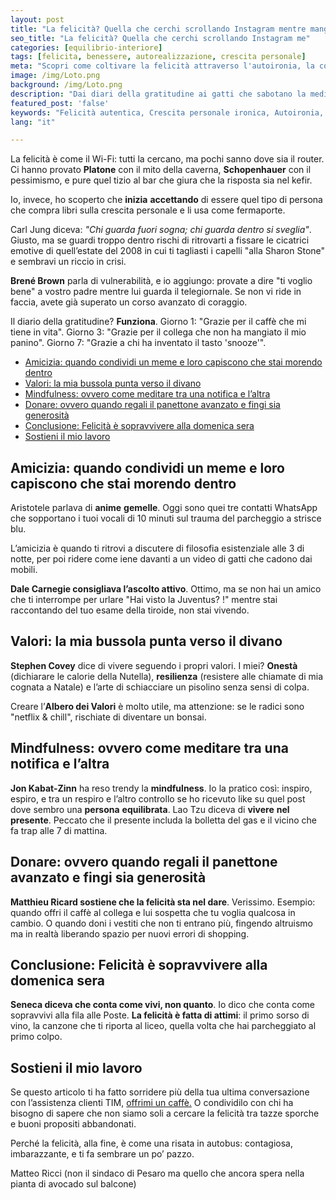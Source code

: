 ```yaml
--- 
layout: post 
title: "La felicità? Quella che cerchi scrollando Instagram mentre mangi un kebab alle 2 di notte"   
seo_title: "La felicità? Quella che cerchi scrollando Instagram me"
categories: [equilibrio-interiore]
tags: [felicita, benessere, autorealizzazione, crescita personale] 
meta: "Scopri come coltivare la felicità attraverso l'autoironia, la consapevolezza e relazioni autentiche. Un viaggio tra psicologia e battute da bar, con esempi pratici per migliorare il tuo benessere quotidiano." 
image: /img/Loto.png
background: /img/Loto.png
description: "Dai diari della gratitudine ai gatti che sabotano la meditazione: come trovare la felicità senza prendersi troppo sul serio."
featured_post: 'false'
keywords: "Felicità autentica, Crescita personale ironica, Autoironia, Mindfulness ironica ,Psicologia umoristica, Accettazione di sé con humor, Relazioni positive, Benessere emotivo, Consapevolezza quotidiana, Filosofia pratica, Come trovare la felicità nelle piccole cose, Esercizi di gratitudine divertenti, Vivere nel presente con ironia, Gestire i fallimenti con autoironia, Self-help senza prendersi sul serio, Coltivare relazioni autentiche senza sforzo, Mindfulness per chi odia meditare, sicologia positiva per scettici, Libri crescita personale non banali, Come smettere di cercare la felicità perfetta"
lang: "it"

---
```


La felicità è come il Wi-Fi: tutti la cercano, ma pochi sanno dove sia il router. Ci hanno provato **Platone** con il mito della caverna, **Schopenhauer** con il pessimismo, e pure quel tizio al bar che giura che la risposta sia nel kefir. 

Io, invece, ho scoperto che **inizia** **accettando** di essere quel tipo di persona che compra libri sulla crescita personale e li usa come fermaporte. 

Carl Jung diceva: *"Chi guarda fuori sogna; chi guarda dentro si sveglia"*. Giusto, ma se guardi troppo dentro rischi di ritrovarti a fissare le cicatrici emotive di quell’estate del 2008 in cui ti tagliasti i capelli "alla Sharon Stone" e sembravi un riccio in crisi. 

**Brené Brown** parla di vulnerabilità, e io aggiungo: provate a dire "ti voglio bene" a vostro padre mentre lui guarda il telegiornale. Se non vi ride in faccia, avete già superato un corso avanzato di coraggio. 

Il diario della gratitudine? **Funziona**. Giorno 1: "Grazie per il caffè che mi tiene in vita". Giorno 3: "Grazie per il collega che non ha mangiato il mio panino". Giorno 7: "Grazie a chi ha inventato il tasto 'snooze'". 

- [Amicizia: quando condividi un meme e loro capiscono che stai morendo dentro](#amicizia-quando-condividi-un-meme-e-loro-capiscono-che-stai-morendo-dentro)
- [Valori: la mia bussola punta verso il divano](#valori-la-mia-bussola-punta-verso-il-divano)
- [Mindfulness: ovvero come meditare tra una notifica e l’altra](#mindfulness-ovvero-come-meditare-tra-una-notifica-e-laltra)
- [Donare: ovvero quando regali il panettone avanzato e fingi sia generosità](#donare-ovvero-quando-regali-il-panettone-avanzato-e-fingi-sia-generosità)
- [Conclusione: Felicità è sopravvivere alla domenica sera](#conclusione-felicità-è-sopravvivere-alla-domenica-sera)
- [Sostieni il mio lavoro](#sostieni-il-mio-lavoro)


## Amicizia: quando condividi un meme e loro capiscono che stai morendo dentro 

Aristotele parlava di **anime** **gemelle**. Oggi sono quei tre contatti WhatsApp che sopportano i tuoi vocali di 10 minuti sul trauma del parcheggio a strisce blu. 

L’amicizia è quando ti ritrovi a discutere di filosofia esistenziale alle 3 di notte, per poi ridere come iene davanti a un video di gatti che cadono dai mobili. 

**Dale Carnegie consigliava l’ascolto attivo**. Ottimo, ma se non hai un amico che ti interrompe per urlare "Hai visto la Juventus? !" mentre stai raccontando del tuo esame della tiroide, non stai vivendo. 

## Valori: la mia bussola punta verso il divano 

**Stephen Covey** dice di vivere seguendo i propri valori. I miei? **Onestà** (dichiarare le calorie della Nutella), **resilienza** (resistere alle chiamate di mia cognata a Natale) e l’arte di schiacciare un pisolino senza sensi di colpa. 

Creare l’**Albero dei Valori** è molto utile, ma attenzione: se le radici sono "netflix & chill", rischiate di diventare un bonsai. 

## Mindfulness: ovvero come meditare tra una notifica e l’altra 

**Jon Kabat-Zinn** ha reso trendy la **mindfulness**. Io la pratico così: inspiro, espiro, e tra un respiro e l’altro controllo se ho ricevuto like su quel post dove sembro una **persona** **equilibrata**. Lao Tzu diceva di **vivere** **nel** **presente**. Peccato che il presente includa la bolletta del gas e il vicino che fa trap alle 7 di mattina. 

## Donare: ovvero quando regali il panettone avanzato e fingi sia generosità 

**Matthieu Ricard sostiene che la felicità sta nel dare**. Verissimo. Esempio: quando offri il caffè al collega e lui sospetta che tu voglia qualcosa in cambio. O quando doni i vestiti che non ti entrano più, fingendo altruismo ma in realtà liberando spazio per nuovi errori di shopping. 

## Conclusione: Felicità è sopravvivere alla domenica sera 

**Seneca diceva che conta come vivi, non quanto**. Io dico che conta come sopravvivi alla fila alle Poste. **La felicità è fatta di attimi**: il primo sorso di vino, la canzone che ti riporta al liceo, quella volta che hai parcheggiato al primo colpo. 

## Sostieni il mio lavoro 

Se questo articolo ti ha fatto sorridere più della tua ultima conversazione con l’assistenza clienti TIM, [offrimi un caffè.](https://www.paypal.me/pythonmat) 
O condividilo con chi ha bisogno di sapere che non siamo soli a cercare la felicità tra tazze sporche e buoni propositi abbandonati. 

Perché la felicità, alla fine, è come una risata in autobus: contagiosa, imbarazzante, e ti fa sembrare un po’ pazzo.

Matteo Ricci (non il sindaco di Pesaro ma quello che ancora spera nella pianta di avocado sul balcone) 